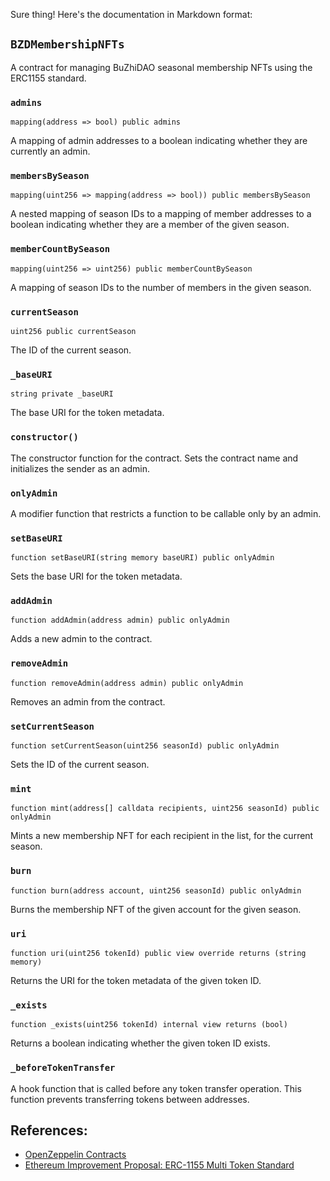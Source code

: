 Sure thing! Here's the documentation in Markdown format:

## `BZDMembershipNFTs`

A contract for managing BuZhiDAO seasonal membership NFTs using the ERC1155 standard.

### `admins`

```solidity
mapping(address => bool) public admins
```

A mapping of admin addresses to a boolean indicating whether they are currently an admin.

### `membersBySeason`

```solidity
mapping(uint256 => mapping(address => bool)) public membersBySeason
```

A nested mapping of season IDs to a mapping of member addresses to a boolean indicating whether they are a member of the given season.

### `memberCountBySeason`

```solidity
mapping(uint256 => uint256) public memberCountBySeason
```

A mapping of season IDs to the number of members in the given season.

### `currentSeason`

```solidity
uint256 public currentSeason
```

The ID of the current season.

### `_baseURI`

```solidity
string private _baseURI
```

The base URI for the token metadata.

### `constructor()`

The constructor function for the contract. Sets the contract name and initializes the sender as an admin.

### `onlyAdmin`

A modifier function that restricts a function to be callable only by an admin.

### `setBaseURI`

```solidity
function setBaseURI(string memory baseURI) public onlyAdmin
```

Sets the base URI for the token metadata.

### `addAdmin`

```solidity
function addAdmin(address admin) public onlyAdmin
```

Adds a new admin to the contract.

### `removeAdmin`

```solidity
function removeAdmin(address admin) public onlyAdmin
```

Removes an admin from the contract.

### `setCurrentSeason`

```solidity
function setCurrentSeason(uint256 seasonId) public onlyAdmin
```

Sets the ID of the current season.

### `mint`

```solidity
function mint(address[] calldata recipients, uint256 seasonId) public onlyAdmin
```

Mints a new membership NFT for each recipient in the list, for the current season.

### `burn`

```solidity
function burn(address account, uint256 seasonId) public onlyAdmin
```

Burns the membership NFT of the given account for the given season.

### `uri`

```solidity
function uri(uint256 tokenId) public view override returns (string memory)
```

Returns the URI for the token metadata of the given token ID.

### `_exists`

```solidity
function _exists(uint256 tokenId) internal view returns (bool)
```

Returns a boolean indicating whether the given token ID exists.

### `_beforeTokenTransfer`

A hook function that is called before any token transfer operation. This function prevents transferring tokens between addresses.

## References:

- [OpenZeppelin Contracts](https://docs.openzeppelin.com/contracts/)
- [Ethereum Improvement Proposal: ERC-1155 Multi Token Standard](https://eips.ethereum.org/EIPS/eip-1155)
